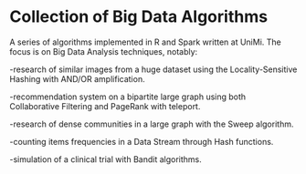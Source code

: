 # Collection of Big Data Algorithms

A series of algorithms implemented in R and Spark written at UniMi. The focus is on Big Data Analysis techniques, notably:

-research of similar images from a huge dataset using the Locality-Sensitive Hashing with AND/OR amplification.

-recommendation system on a bipartite large graph using both Collaborative Filtering and PageRank with teleport.

-research of dense communities in a large graph with the Sweep algorithm.

-counting items frequencies in a Data Stream through Hash functions.

-simulation of a clinical trial with Bandit algorithms.
   
